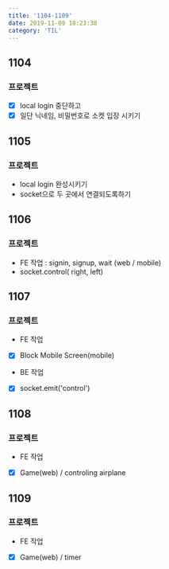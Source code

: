 ```yaml
---
title: '1104-1109'
date: 2019-11-09 18:23:38
category: 'TIL'
---
```


## 1104

### 프로젝트

- [x] local login 중단하고
- [x] 일단 닉네임, 비밀번호로 소켓 입장 시키기

## 1105

### 프로젝트

- local login 완성시키기
- socket으로 두 곳에서 연결되도록하기

## 1106

### 프로젝트

- FE 작업
  : signin, signup, wait (web / mobile)
- socket.control( right, left)

## 1107

### 프로젝트

- FE 작업
- [x] Block Mobile Screen(mobile)
- BE 작업
- [x] socket.emit('control')

## 1108

### 프로젝트

- FE 작업
- [x] Game(web) / controling airplane

## 1109

### 프로젝트

- FE 작업
- [x] Game(web) / timer
